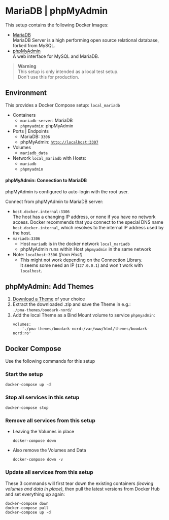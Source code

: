 # MariaDB | phpMyAdmin

This setup contains the following Docker Images:
- [MariaDB](https://hub.docker.com/_/mariadb)  
  MariaDB Server is a high performing open source relational database, forked from MySQL.
- [phpMyAdmin](https://hub.docker.com/_/phpmyadmin)  
  A web interface for MySQL and MariaDB.

> **Warning**  
> This setup is only intended as a local test setup.  
> Don't use this for production.

## Environment
This provides a Docker Compose setup: `local_mariadb`

- Containers
  - `mariadb-server`: MariaDB
  - `phpmyadmin`: phpMyAdmin
- Ports | Endpoints
  - MariaDB: `3306`
  - phpMyAdmin: [`http://localhost:3307`](http://localhost:3307)
- Volumes
  - `mariadb_data`
- Network `local_mariadb` with Hosts:
     - `mariadb`
     - `phpmyadmin`

#### phpMyAdmin: Connection to MariaDB

phpMyAdmin is configured to auto-login with the root user.

Connect from phpMyAdmin to MariaDB server:
- `host.docker.internal:3306`  
  The host has a changing IP address, or none if you have no 
  network access. Docker recommends that you connect to the 
  special DNS name `host.docker.internal`, which resolves to the 
  internal IP address used by the host.
- `mariadb:3306`  
   - Host `mariadb` is in the docker network `local_mariadb`
   - phpMyAdmin runs within Host `phpmyadmin` in the same network
- Note: `localhost:3306` *(from Host)*  
  - This might not work depending on the Connection Library.  
    It seems some need an IP (`127.0.0.1`) and won't work with `localhost`.

## phpMyAdmin: Add Themes

1. [Download a Theme](https://www.phpmyadmin.net/themes/) of your choice
2. Extract the downloaded .zip and save the Theme in e.g.:  
   `./pma-themes/boodark-nord/`
3. Add the local Theme as a Bind Mount volume to service `phpmyadmin`:
   ```
   volumes:
     - './pma-themes/boodark-nord:/var/www/html/themes/boodark-nord:ro'
   ```

## Docker Compose

Use the following commands for this setup

### Start the setup

```
docker-compose up -d
```

### Stop all services in this setup

```
docker-compose stop
```

### Remove all services from this setup

- Leaving the Volumes in place  
  ```
  docker-compose down
  ```

- Also remove the Volumes and Data
  ```
  docker-compose down -v
  ```

### Update all services from this setup

These 3 commands will first tear down the existing containers *(leaving volumes and data in place)*, then pull the latest versions from Docker Hub and set everything up again:

```
docker-compose down
docker-compose pull
docker-compose up -d
```
